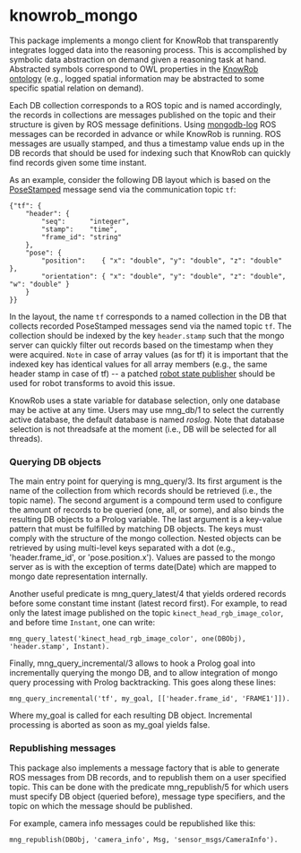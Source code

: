 knowrob_mongo
===

This package implements a mongo client for KnowRob that transparently
integrates logged data into the reasoning process.
This is accomplished by symbolic data abstraction on demand 
given a reasoning task at hand.
Abstracted symbols correspond to OWL properties in the [KnowRob ontology](http://knowrob.org/doc/knowrob_taxonomy)
(e.g., logged spatial information may be abstracted to some specific spatial relation on demand).

Each DB collection corresponds to a ROS topic and is named accordingly,
the records in collections are messages published on the topic
and their structure is given by ROS message definitions.
Using [mongodb-log](https://github.com/code-iai/ros-mongodb_log) 
ROS messages can be recorded in advance or while KnowRob is running.
ROS messages are usually stamped, and thus a timestamp value ends up
in the DB records that should be used for indexing such that
KnowRob can quickly find records given some time instant.

As an example, consider the following DB layout
which is based on the [PoseStamped](http://docs.ros.org/api/geometry_msgs/html/msg/PoseStamped.html) message
send via the communication topic `tf`:

    {"tf": {
        "header": {
            "seq":      "integer",
            "stamp":    "time",
            "frame_id": "string"
        },
        "pose": {
            "position":    { "x": "double", "y": "double", "z": "double" },
            "orientation": { "x": "double", "y": "double", "z": "double", "w": "double" }
        }
    }}

In the layout, the name `tf` corresponds to a named collection in the DB that collects
recorded PoseStamped messages send via the named topic `tf`.
The collection should be indexed by the key `header.stamp` such that the mongo server
can quickly filter out records based on the timestamp when they were acquired.
`Note` in case of array values (as for tf) it is important
that the indexed key has identical values for all array members (e.g., the same header stamp
in case of tf) -- a patched [robot state publisher](https://github.com/code-iai/robot_state_publisher)
should be used for robot transforms to avoid this issue.

KnowRob uses a state variable for database selection,
only one database may be active at any time.
Users may use mng_db/1 to select the currently active database,
the default database is named *roslog*.
Note that database selection is not threadsafe at the moment (i.e., DB will be selected
for all threads).

### Querying DB objects
The main entry point for querying is mng_query/3.
Its first argument is the name of the collection from which records
should be retrieved (i.e., the topic name).
The second argument is a compound term used to configure the amount
of records to be queried (one, all, or some), and also binds 
the resulting DB objects to a Prolog variable.
The last argument is a key-value pattern that must be fulfilled
by matching DB objects.
The keys must comply with the structure of the mongo collection.
Nested objects can be retrieved by using multi-level keys separated with
a dot (e.g., 'header.frame_id', or 'pose.position.x').
Values are passed to the mongo server as is with the exception of
terms date(Date) which are mapped to mongo date representation internally.

Another useful predicate is mng_query_latest/4
that yields ordered records before some constant time instant (latest record first).
For example, to read only the latest image published
on the topic `kinect_head_rgb_image_color`, and before time `Instant`, one can write:

    mng_query_latest('kinect_head_rgb_image_color', one(DBObj), 'header.stamp', Instant).


Finally, mng_query_incremental/3 allows to hook a Prolog goal into
incrementally querying the mongo DB, and to allow integration of
mongo query processing with Prolog
backtracking.
This goes along these lines:

    mng_query_incremental('tf', my_goal, [['header.frame_id', 'FRAME1']]).

Where my_goal is called for each resulting DB object. Incremental processing is aborted
as soon as my_goal yields false.

### Republishing messages
This package also implements a message factory that is able to generate
ROS messages from DB records, and to republish them on a user specified topic.
This can be done with the predicate mng_republish/5
for which users must specify DB object (queried before),
message type specifiers, and the topic on which the message should
be published.

For example, camera info messages could be republished like this:

    mng_republish(DBObj, 'camera_info', Msg, 'sensor_msgs/CameraInfo').

